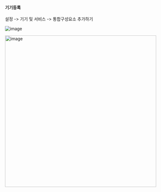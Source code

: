 #### 기기등록

설정 -> 기기 및 서비스 -> 통합구성요소 추가하기

![image](https://github.com/user-attachments/assets/75780120-6d86-4a61-9f70-32648599fe39)

<img width="500" alt="image" src="https://github.com/user-attachments/assets/0ae5b33a-30ad-454d-898b-29a1d571a108" />

